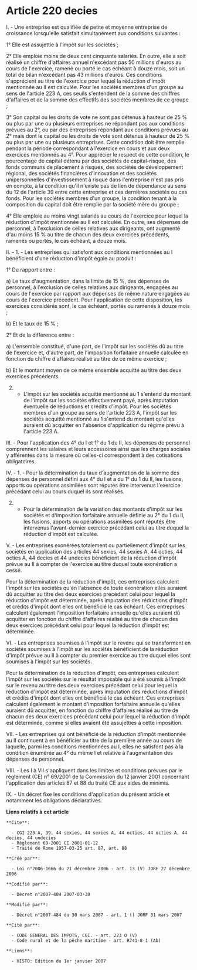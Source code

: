 # Article 220 decies

I. - Une entreprise est qualifiée de petite et moyenne entreprise de croissance lorsqu'elle satisfait simultanément aux
conditions suivantes :

1° Elle est assujettie à l'impôt sur les sociétés ;

2° Elle emploie moins de deux cent cinquante salariés. En outre, elle a soit réalisé un chiffre d'affaires annuel n'excédant
pas 50 millions d'euros au cours de l'exercice, ramené ou porté le cas échéant à douze mois, soit un total de bilan
n'excédant pas 43 millions d'euros. Ces conditions s'apprécient au titre de l'exercice pour lequel la réduction d'impôt
mentionnée au II est calculée. Pour les sociétés membres d'un groupe au sens de l'article 223 A, ces seuils s'entendent de la
somme des chiffres d'affaires et de la somme des effectifs des sociétés membres de ce groupe ;

3° Son capital ou les droits de vote ne sont pas détenus à hauteur de 25 % ou plus par une ou plusieurs entreprises ne
répondant pas aux conditions prévues au 2°, ou par des entreprises répondant aux conditions prévues au 2° mais dont le
capital ou les droits de vote sont détenus à hauteur de 25 % ou plus par une ou plusieurs entreprises. Cette condition doit
être remplie pendant la période correspondant à l'exercice en cours et aux deux exercices mentionnés au 4°. Pour apprécier le
respect de cette condition, le pourcentage de capital détenu par des sociétés de capital-risque, des fonds communs de
placement à risques, des sociétés de développement régional, des sociétés financières d'innovation et des sociétés
unipersonnelles d'investissement à risque dans l'entreprise n'est pas pris en compte, à la condition qu'il n'existe pas de
lien de dépendance au sens du 12 de l'article 39 entre cette entreprise et ces dernières sociétés ou ces fonds. Pour les
sociétés membres d'un groupe, la condition tenant à la composition du capital doit être remplie par la société mère du
groupe ;

4° Elle emploie au moins vingt salariés au cours de l'exercice pour lequel la réduction d'impôt mentionnée au II est
calculée. En outre, ses dépenses de personnel, à l'exclusion de celles relatives aux dirigeants, ont augmenté d'au moins 15 %
au titre de chacun des deux exercices précédents, ramenés ou portés, le cas échéant, à douze mois.

II. - 1. - Les entreprises qui satisfont aux conditions mentionnées au I bénéficient d'une réduction d'impôt égale au
produit :

1° Du rapport entre :

a) Le taux d'augmentation, dans la limite de 15 %, des dépenses de personnel, à l'exclusion de celles relatives aux
dirigeants, engagées au cours de l'exercice par rapport aux dépenses de même nature engagées au cours de l'exercice
précédent. Pour l'application de cette disposition, les exercices considérés sont, le cas échéant, portés ou ramenés à douze
mois ;

b) Et le taux de 15 % ;

2° Et de la différence entre :

a) L'ensemble constitué, d'une part, de l'impôt sur les sociétés dû au titre de l'exercice et, d'autre part, de l'imposition
forfaitaire annuelle calculée en fonction du chiffre d'affaires réalisé au titre de ce même exercice ;

b) Et le montant moyen de ce même ensemble acquitté au titre des deux exercices précédents.

2. - L'impôt sur les sociétés acquitté mentionné au 1 s'entend du montant de l'impôt sur les sociétés effectivement payé,
après imputation éventuelle de réductions et crédits d'impôt. Pour les sociétés membres d'un groupe au sens de l'article 223
A, l'impôt sur les sociétés acquitté mentionné au 1 s'entend du montant qu'elles auraient dû acquitter en l'absence
d'application du régime prévu à l'article 223 A.

III. - Pour l'application des 4° du I et 1° du 1 du II, les dépenses de personnel comprennent les salaires et leurs
accessoires ainsi que les charges sociales y afférentes dans la mesure où celles-ci correspondent à des cotisations
obligatoires.

IV. - 1. - Pour la détermination du taux d'augmentation de la somme des dépenses de personnel défini aux 4° du I et a du 1°
du 1 du II, les fusions, apports ou opérations assimilées sont réputés être intervenus l'exercice précédant celui au cours
duquel ils sont réalisés.

2. - Pour la détermination de la variation des montants d'impôt sur les sociétés et d'imposition forfaitaire annuelle définie
au 2° du 1 du II, les fusions, apports ou opérations assimilées sont réputés être intervenus l'avant-dernier exercice
précédant celui au titre duquel la réduction d'impôt est calculée.

V. - Les entreprises exonérées totalement ou partiellement d'impôt sur les sociétés en application des articles 44 sexies, 44
sexies A, 44 octies, 44 octies A, 44 decies et 44 undecies bénéficient de la réduction d'impôt prévue au II à compter de
l'exercice au titre duquel toute exonération a cessé.

Pour la détermination de la réduction d'impôt, ces entreprises calculent l'impôt sur les sociétés qu'en l'absence de toute
exonération elles auraient dû acquitter au titre des deux exercices précédant celui pour lequel la réduction d'impôt est
déterminée, après imputation des réductions d'impôt et crédits d'impôt dont elles ont bénéficié le cas échéant. Ces
entreprises calculent également l'imposition forfaitaire annuelle qu'elles auraient dû acquitter en fonction du chiffre
d'affaires réalisé au titre de chacun des deux exercices précédant celui pour lequel la réduction d'impôt est déterminée.

VI. - Les entreprises soumises à l'impôt sur le revenu qui se transforment en sociétés soumises à l'impôt sur les sociétés
bénéficient de la réduction d'impôt prévue au II à compter du premier exercice au titre duquel elles sont soumises à l'impôt
sur les sociétés.

Pour la détermination de la réduction d'impôt, ces entreprises calculent l'impôt sur les sociétés sur le résultat imposable
qui a été soumis à l'impôt sur le revenu au titre des deux exercices précédant celui pour lequel la réduction d'impôt est
déterminée, après imputation des réductions d'impôt et crédits d'impôt dont elles ont bénéficié le cas échéant. Ces
entreprises calculent également le montant d'imposition forfaitaire annuelle qu'elles auraient dû acquitter, en fonction du
chiffre d'affaires réalisé au titre de chacun des deux exercices précédant celui pour lequel la réduction d'impôt est
déterminée, comme si elles avaient été assujetties à cette imposition.

VII. - Les entreprises qui ont bénéficié de la réduction d'impôt mentionnée au II continuent à en bénéficier au titre de la
première année au cours de laquelle, parmi les conditions mentionnées au I, elles ne satisfont pas à la condition énumérée au
4° du même I et relative à l'augmentation des dépenses de personnel.

VIII. - Les I à VII s'appliquent dans les limites et conditions prévues par le règlement (CE) n° 69/2001 de la Commission du
12 janvier 2001 concernant l'application des articles 87 et 88 du traité CE aux aides de minimis.

IX. - Un décret fixe les conditions d'application du présent article et notamment les obligations déclaratives.

**Liens relatifs à cet article**

	**Cite**:

	  - CGI 223 A, 39, 44 sexies, 44 sexies A, 44 octies, 44 octies A, 44 decies, 44 undecies
	  - Règlement 69-2001 CE 2001-01-12
	  - Traité de Rome 1957-03-25 art. 87, art. 88

	**Créé par**:

	  - Loi n°2006-1666 du 21 décembre 2006 - art. 13 (V) JORF 27 décembre 2006

	**Codifié par**:

	  - Décret n°2007-484 2007-03-30

	**Modifié par**:

	  - Décret n°2007-484 du 30 mars 2007 - art. 1 () JORF 31 mars 2007

	**Cité par**:

	  - CODE GENERAL DES IMPOTS, CGI. - art. 223 O (V)
	  - Code rural et de la pêche maritime - art. R741-8-1 (Ab)

	**Liens**:

	  - HISTO: Edition du 1er janvier 2007

